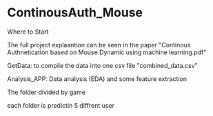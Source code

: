 # ContinousAuth_Mouse
Where to Start

The full project explaantion can be seen in the paper "Continous Authnetication based on Mouse Dynamic using machine learning.pdf"

GetData: to compile the data into one csv file "combined_data.csv"

Analysis_APP: Data analysis (EDA) and some feature extraction


The folder divided by game

each folder is predictin 5 diffrent user
